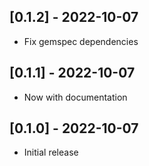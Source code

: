## [0.1.2] - 2022-10-07
- Fix gemspec dependencies

## [0.1.1] - 2022-10-07
- Now with documentation

## [0.1.0] - 2022-10-07

- Initial release
